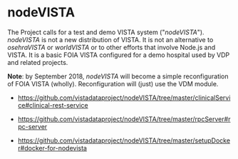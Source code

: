 # nodeVISTA

The Project calls for a test and demo VISTA system ("_nodeVISTA_"). _nodeVISTA_ is not a new distribution of VISTA. It is not an alternative to _osehraVISTA_ or _worldVISTA_ or to other efforts that involve Node.js and VISTA. It is a basic FOIA VISTA configured for a demo hospital used by VDP and related projects.

__Note__: by September 2018, _nodeVISTA_ will become a simple reconfiguration of FOIA VISTA (wholly). Reconfiguration will (just) use the VDM module.


* https://github.com/vistadataproject/nodeVISTA/tree/master/clinicalService#clinical-rest-service

* https://github.com/vistadataproject/nodeVISTA/tree/master/rpcServer#rpc-server

* https://github.com/vistadataproject/nodeVISTA/tree/master/setupDocker#docker-for-nodevista

